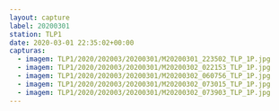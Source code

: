 ```yaml
---
layout: capture
label: 20200301
station: TLP1
date: 2020-03-01 22:35:02+00:00
capturas:
  - imagem: TLP1/2020/202003/20200301/M20200301_223502_TLP_1P.jpg
  - imagem: TLP1/2020/202003/20200301/M20200302_022153_TLP_1P.jpg
  - imagem: TLP1/2020/202003/20200301/M20200302_060756_TLP_1P.jpg
  - imagem: TLP1/2020/202003/20200301/M20200302_073015_TLP_1P.jpg
  - imagem: TLP1/2020/202003/20200301/M20200302_073903_TLP_1P.jpg
---
```

